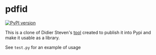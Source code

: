 # pdfid

[![PyPI version](https://badge.fury.io/py/pdfid.svg)](https://badge.fury.io/py/pdfid)

This is a clone of Didier Steven's [tool](https://github.com/DidierStevens/DidierStevensSuite/blob/master/pdfid.py) created to publish it into Pypi and make it usable as a library.

See `test.py` for an example of usage

